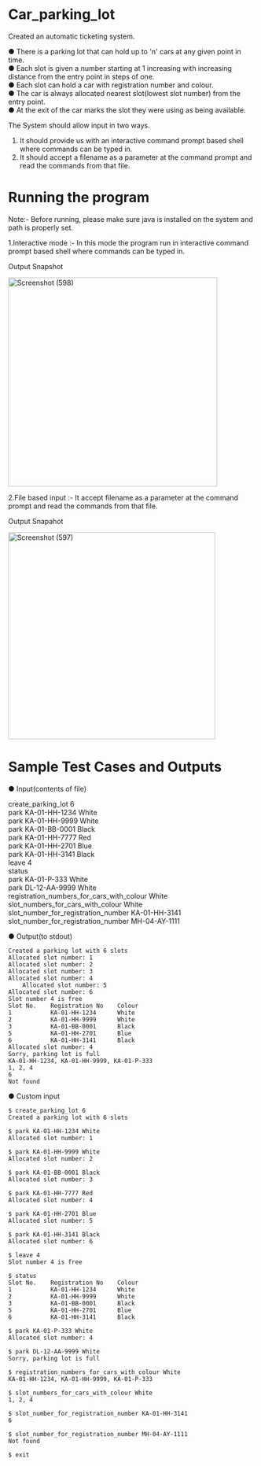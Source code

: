 # Car_parking_lot
Created an automatic ticketing system.

● There is a parking lot that can hold up to 'n' cars at any given point in time.   
● Each slot is given a number starting at 1 increasing with increasing distance from the entry point in
  steps of one.    
● Each slot can hold a car with registration number and colour.    
● The car is always allocated nearest slot(lowest slot number) from the entry point.    
● At the exit of the car marks the slot they were using as being available.    

The System should allow input in two ways.    
 1) It should provide us with an interactive command prompt based shell where commands
     can be typed in.
 2) It should accept a filename as a parameter at the command prompt and read the
     commands from that file.
     
# Running the program
Note:- Before running, please make sure java is installed on the system and path is properly set.

  1.Interactive mode :- In this mode the program run in interactive command prompt based shell where commands can be typed in.
  
  Output Snapshot   
  
  <img width="425" alt="Screenshot (598)" src="https://user-images.githubusercontent.com/10654133/111153839-721e5800-85b8-11eb-8429-6fe042e74655.png">
  
   2.File based input :- It accept filename as a parameter at the command prompt and read the commands from that file. 
  
  Output Snapahot      
  
<img width="421" alt="Screenshot (597)" src="https://user-images.githubusercontent.com/10654133/111153860-7a769300-85b8-11eb-84c6-bb11e1623633.png">                                  

 



     
     
     
# Sample Test Cases and Outputs

● Input(contents of file)

create_parking_lot 6       
park KA-01-HH-1234 White        
park KA-01-HH-9999 White       
park KA-01-BB-0001 Black       
park KA-01-HH-7777 Red      
park KA-01-HH-2701 Blue     
park KA-01-HH-3141 Black     
leave 4     
status     
park KA-01-P-333 White    
park DL-12-AA-9999 White     
registration_numbers_for_cars_with_colour White    
slot_numbers_for_cars_with_colour White     
slot_number_for_registration_number KA-01-HH-3141     
slot_number_for_registration_number MH-04-AY-1111     

● Output(to stdout)

    Created a parking lot with 6 slots
  	Allocated slot number: 1
  	Allocated slot number: 2
  	Allocated slot number: 3
  	Allocated slot number: 4
		Allocated slot number: 5
  	Allocated slot number: 6
    Slot number 4 is free
  	Slot No.    Registration No    Colour
  	1           KA-01-HH-1234      White
  	2           KA-01-HH-9999      White
  	3           KA-01-BB-0001      Black
  	5           KA-01-HH-2701      Blue
  	6           KA-01-HH-3141      Black
  	Allocated slot number: 4
    Sorry, parking lot is full
  	KA-01-HH-1234, KA-01-HH-9999, KA-01-P-333
  	1, 2, 4
  	6
  	Not found

● Custom input

    $ create_parking_lot 6
  	Created a parking lot with 6 slots
    
  	$ park KA-01-HH-1234 White
  	Allocated slot number: 1

  	$ park KA-01-HH-9999 White
  	Allocated slot number: 2

  	$ park KA-01-BB-0001 Black
  	Allocated slot number: 3

  	$ park KA-01-HH-7777 Red
  	Allocated slot number: 4

  	$ park KA-01-HH-2701 Blue
  	Allocated slot number: 5

  	$ park KA-01-HH-3141 Black
  	Allocated slot number: 6

  	$ leave 4
  	Slot number 4 is free

  	$ status
  	Slot No.    Registration No    Colour
  	1           KA-01-HH-1234      White
  	2           KA-01-HH-9999      White
  	3           KA-01-BB-0001      Black
  	5           KA-01-HH-2701      Blue
  	6           KA-01-HH-3141      Black

  	$ park KA-01-P-333 White
  	Allocated slot number: 4

  	$ park DL-12-AA-9999 White
  	Sorry, parking lot is full

  	$ registration_numbers_for_cars_with_colour White
  	KA-01-HH-1234, KA-01-HH-9999, KA-01-P-333

  	$ slot_numbers_for_cars_with_colour White
  	1, 2, 4

  	$ slot_number_for_registration_number KA-01-HH-3141
  	6

  	$ slot_number_for_registration_number MH-04-AY-1111
  	Not found

  	$ exit
    
    
    
    
    
